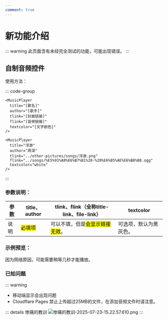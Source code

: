 ```yaml
---
comment: true
---
```

# 新功能介绍<badge type="warning" text="最近更新" />
::: warning
此页面含有未经完全测试的功能，可能出现错误。
:::

## 自制音频控件 <badge type="warning" text="Dev2.0,Preview15" /> <badge type="tip" text="1" />

使用方法：

::: code-group
```[HTML]
<MusicPlayer
  title="[歌名]"
  author="[歌手]"
  tlink="[封面链接]"
  flink="[音频链接]"
  textcolor="[文字颜色]"
/>
```
```[示例]
<MusicPlayer
  title="浮游"
  author="周深"
  tlink="../other-pictures/songs/浮游.png"
  flink="../songs/%E5%91%A8%E6%B7%B1%20-%20%E6%B5%AE%E6%B8%B8.ogg"
  textcolor="white"
/>
```
:::
### 参数说明：

| 参数 | title、author     | tlink、flink（全称title-link、file-link） | textcolor                |
|----|------------------|-------------------------------------|--------------------------|
| 说明 | <mark>必填项</mark> | 可以不填，但是<mark>会显示链接无效</mark>。        | 可选项，默认为黑灰色。 |

 

### 示例预览：
因为网络原因，可能需要稍等几秒才能播放。
<MusicPlayer
  title="浮游"
  author="周深"
  tlink="../other-pictures/songs/浮游.png"
  flink="../songs/%E5%91%A8%E6%B7%B1%20-%20%E6%B5%AE%E6%B8%B8.ogg"
  textcolor="white"
/>

### 已知问题
::: warning
- 移动端显示会出现问题
- Cloudflare Pages 禁止上传超过25MB的文件，在添加音频文件时请注意。

::: details 惨痛的教训
![惨痛的教训-2025-07-23-15.22.57.610.png](/other-pictures/惨痛的教训-2025-07-23-15.22.57.610.png)
:::

